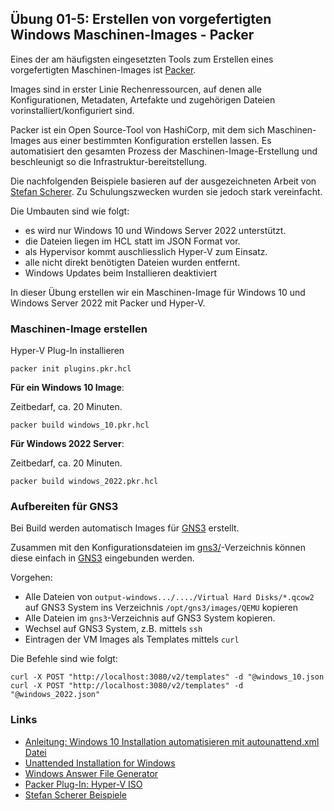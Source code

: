 ## Übung 01-5: Erstellen von vorgefertigten Windows Maschinen-Images - Packer

Eines der am häufigsten eingesetzten Tools zum Erstellen eines vorgefertigten Maschinen-Images ist [Packer](). 

Images sind in erster Linie Rechenressourcen, auf denen alle Konfigurationen, Metadaten, Artefakte und zugehörigen Dateien vorinstalliert/konfiguriert sind. 

Packer ist ein Open Source-Tool von HashiCorp, mit dem sich Maschinen-Images aus einer bestimmten Konfiguration erstellen lassen. Es automatisiert den gesamten Prozess der Maschinen-Image-Erstellung und beschleunigt so die Infrastruktur-bereitstellung. 

Die nachfolgenden Beispiele basieren auf der ausgezeichneten Arbeit von [Stefan Scherer](https://github.com/StefanScherer/packer-windows). Zu Schulungszwecken wurden sie jedoch stark vereinfacht.

Die Umbauten sind wie folgt:
* es wird nur Windows 10 und Windows Server 2022 unterstützt.
* die Dateien liegen im HCL statt im JSON Format vor.
* als Hypervisor kommt auschliesslich Hyper-V zum Einsatz.
* alle nicht direkt benötigten Dateien wurden entfernt.
* Windows Updates beim Installieren deaktiviert

In dieser Übung erstellen wir ein Maschinen-Image für Windows 10 und Windows Server 2022 mit Packer und Hyper-V. 

### Maschinen-Image erstellen

Hyper-V Plug-In installieren

    packer init plugins.pkr.hcl
    
**Für ein Windows 10 Image**:

Zeitbedarf, ca. 20 Minuten.
    
    packer build windows_10.pkr.hcl
    
**Für Windows 2022 Server**:

Zeitbedarf, ca. 20 Minuten.

    packer build windows_2022.pkr.hcl
    
### Aufbereiten für GNS3

Bei Build werden automatisch Images für [GNS3](https://www.gns3.com/) erstellt.

Zusammen mit den Konfigurationsdateien im [gns3/](gns3/)-Verzeichnis können diese einfach in [GNS3](https://www.gns3.com/) eingebunden werden.

Vorgehen:
* Alle Dateien von `output-windows.../..../Virtual Hard Disks/*.qcow2` auf GNS3 System ins Verzeichnis `/opt/gns3/images/QEMU` kopieren
* Alle Dateien im `gns3`-Verzeichnis auf GNS3 System kopieren.
* Wechsel auf GNS3 System, z.B. mittels `ssh`
* Eintragen der VM Images als Templates mittels `curl`

Die Befehle sind wie folgt:

    curl -X POST "http://localhost:3080/v2/templates" -d "@windows_10.json
    curl -X POST "http://localhost:3080/v2/templates" -d "@windows_2022.json"

### Links

* [Anleitung: Windows 10 Installation automatisieren mit autounattend.xml Datei](https://www.youtube.com/watch?v=ChOR0BgGdIA)
* [Unattended Installation for Windows](https://developer.hashicorp.com/packer/guides/automatic-operating-system-installs/autounattend_windows)
* [Windows Answer File Generator](https://www.windowsafg.com/win10x86_x64_uefi.html)
* [Packer Plug-In: Hyper-V ISO](https://developer.hashicorp.com/packer/integrations/hashicorp/hyperv/latest/components/builder/iso)
* [Stefan Scherer Beispiele](https://github.com/StefanScherer/packer-windows)
